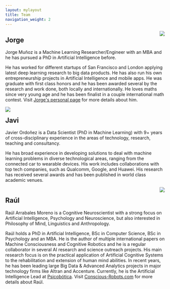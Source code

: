 ```yaml
---
layout: mylayout
title: Team
navigation_weight: 2
---
```


<img src="{{ site.url }}/assets/jorge.jpg"  class="member" style="float: right;"/>

## Jorge

Jorge Muñoz is a Machine Learning Researcher/Engineer with an MBA and he has pursued a PhD in Artificial Intelligence before. 

He has worked for different startups of San Francisco and London applying latest deep learning research to big data products. He has also run his own entrepreneurship projects in Artificial Intelligence and mobile apps. He was graduate with first class honors and he has been awarded several by the research and work done, both locally and internationally. He loves maths since very young age and he has been finalist in a couple international math contest. Visit <a href="https://jorgemf.github.io/cv.html" target="_blank">Jorge's personal page</a> for more details about him. 

<div style="clear:both;"></div>

<img src="{{ site.url }}/assets/javi.jpg"  class="member" style="float: left;"/>

## Javi

Javier Ordoñez is a Data Scientist (PhD in Machine Learning) with 9+ years of cross-disciplinary experience in the areas of technology, research, teaching and consultancy.

He has broad experience in developing solutions to deal with machine learning problems in diverse technological areas, ranging from the connected car to wearable devices. His work includes collaborations with top tech companies, such as Qualcomm, Google, and Huawei. His research has received several awards and has been published in world class academic venues.

<div style="clear:both;"></div>

<img src="{{ site.url }}/assets/raul.jpg" class="member" style="float: right;"/>

## Raúl

Raúl Arrabales Moreno is a Cognitive Neuroscientist with a strong focus on Artificial Intelligence, Psychology and Neuroscience, but also interested in Philosophy of Mind, Linguistics and Anthropology.

Raúl holds a PhD in Artificial Intelligence, BSc in Computer Science, BSc in Psychology and an MBA. He is the author of multiple international papers on Machine Consciousness and Cognitive Robotics and he is a regular collaborator in several AI research and science outreach projects. His main research focus is on the practical application of Artificial Cognitive Systems to the rehabilitation and extension of human mind abilities. In recent years, he has been leading large Big Data & Advanced Analytics projects in major technology firms like Altran and Accenture. Currently, he is the Artificial Intelligence Lead at <a href="http://www.psicobotica.com" target="_blank">Psicobótica</a>. Visit <a href="http://www.conscious-robots.com/cv-english/" target="_blank">Conscious-Robots.com</a> for more details about Raúl. 
